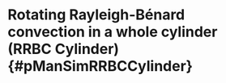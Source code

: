 Rotating Rayleigh-Bénard convection in a whole cylinder (RRBC Cylinder) {#pManSimRRBCCylinder}
=======================================================================
